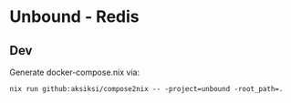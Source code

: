 # Unbound - Redis

## Dev

Generate docker-compose.nix via:

```shell
nix run github:aksiksi/compose2nix -- -project=unbound -root_path=.
```
